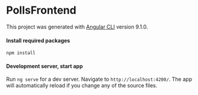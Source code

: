# PollsFrontend

This project was generated with [Angular CLI](https://github.com/angular/angular-cli) version 9.1.0.

#### Install required packages
`npm install`

#### Development server, start app
Run `ng serve` for a dev server. Navigate to `http://localhost:4200/`. The app will automatically reload if you change any of the source files.
